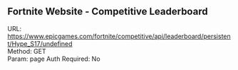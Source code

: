 ## Fortnite Website - Competitive Leaderboard 

URL: https://www.epicgames.com/fortnite/competitive/api/leaderboard/persistent/Hype_S17/undefined \
Method: GET \
Param: page
Auth Required: No
